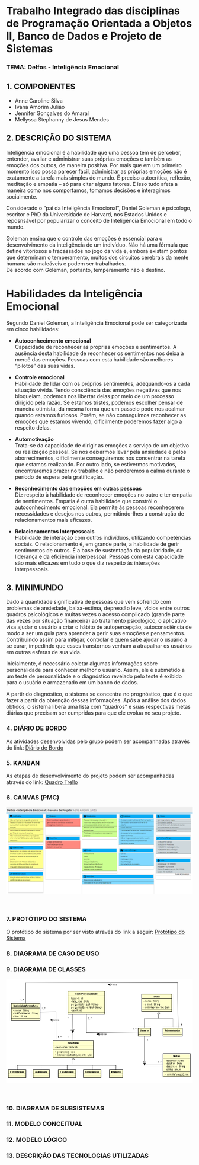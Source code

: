 # Trabalho Integrado das disciplinas de Programação Orientada a Objetos II, Banco de Dados e Projeto de Sistemas 

### TEMA: Delfos - Inteligência Emocional<br/>

## 1. COMPONENTES
- Anne Caroline Silva
- Ivana Amorim Julião
- Jennifer Gonçalves do Amaral
- Mellyssa Stephanny de Jesus Mendes

## 2. DESCRIÇÃO DO SISTEMA

Inteligência emocional é a habilidade que uma pessoa tem de perceber, entender, avaliar e administrar suas próprias emoções 
e também as emoções dos outros, de maneira positiva.  Por mais que em um primeiro momento isso possa parecer fácil, administrar 
as próprias emoções não é exatamente a tarefa mais simples do mundo. É preciso autocrítica, reflexão, meditação e empatia – só 
para citar alguns fatores. E isso tudo afeta a maneira como nos comportamos, tomamos decisões e interagimos socialmente.<br/>

Considerado o “pai da Inteligência Emocional”, Daniel Goleman é psicólogo, escritor e PhD da Universidade de Harvard, 
nos Estados Unidos e reposnsável por popularizar o conceito de Inteligência Emocional em todo o mundo.<br/>

Goleman ensina que o controle das emoções é essencial para o desenvolvimento da inteligência de um indivíduo. Não há uma 
fórmula que define vitoriosos e fracassados no jogo da vida e, embora existam pontos que determinam o temperamento, 
muitos dos circuitos cerebrais da mente humana são maleáveis e podem ser trabalhados.<br/>
De acordo com Goleman, portanto, temperamento não é destino.

# Habilidades da Inteligência Emocional
Segundo Daniel Goleman, a Inteligência Emocional pode ser categorizada em cinco habilidades:

- **Autoconhecimento emocional**<br/>
Capacidade de reconhecer as próprias emoções e sentimentos. A ausência desta habilidade de reconhecer os sentimentos 
nos deixa à mercê das emoções. Pessoas com esta habilidade são melhores “pilotos” das suas vidas.<br/>

- **Controle emocional**<br/>
Habilidade de lidar com os próprios sentimentos, adequando-os a cada situação vivida. Tendo consciência das emoções 
negativas que nos bloqueiam, podemos nos libertar delas por meio de um processo dirigido pela razão.
Se estamos tristes, podemos escolher pensar de maneira otimista, da mesma forma que um passeio pode nos acalmar quando estamos furiosos.
Porém, se não conseguimos reconhecer as emoções que estamos vivendo, dificilmente poderemos fazer algo a respeito delas.<br/>

- **Automotivação**<br/>
Trata-se da capacidade de dirigir as emoções a serviço de um objetivo ou realização pessoal. Se nos deixarmos levar pela ansiedade e 
pelos aborrecimentos, dificilmente conseguiremos nos concentrar na tarefa que estamos realizando. Por outro lado, se estivermos 
motivados, encontraremos prazer no trabalho e não perderemos a calma durante o período de espera pela gratificação.<br/>

- **Reconhecimento das emoções em outras pessoas**<br/>
Diz respeito à habilidade de reconhecer emoções no outro e ter empatia de sentimentos. Empatia é outra habilidade que constrói o 
autoconhecimento emocional. Ela permite às pessoas reconhecerem necessidades e desejos nos outros, permitindo-lhes a construção de 
relacionamentos mais eficazes.<br/>

- **Relacionamentos Interpessoais**<br/>
Habilidade de interação com outros indivíduos, utilizando competências sociais. O relacionamento é, em grande parte, a habilidade de
gerir sentimentos de outros. É a base de sustentação da popularidade, da liderança e da eficiência interpessoal. Pessoas com esta 
capacidade são mais eficazes em tudo o que diz respeito às interações interpessoais.<br/>


## 3. MINIMUNDO

Dado a quantidade significativa de pessoas que vem sofrendo com problemas de ansiedade, baixa-estima, depressão leve, 
vícios entre outros quadros psicológicos e muitas vezes o acesso complicado (grande parte das vezes por situação financeira) 
ao tratamento psicológico, o aplicativo visa ajudar o usuário a criar o hábito de autopercepção, autoconsciência de modo a 
ser um guia para aprender a gerir suas emoções e pensamentos. Contribuindo assim para mitigar, controlar e quem sabe ajudar
o usuário a se curar, impedindo que esses transtornos venham a atrapalhar os usuários em outras esferas de sua vida.

Inicialmente, é necessário coletar algumas informações sobre personalidade para conhecer melhor o usuário. 
Assim, ele é submetido a um teste de personalidade e o diagnóstico revelado pelo teste é exibido para o usuário e armazenado em 
um banco de dados. 

A partir do diagnóstico, o sistema se concentra no prognóstico, que é o que fazer a partir da obtenção dessas informações. 
Após a análise dos dados obtidos, o sistema libera uma lista com “quadros” e suas respectivas metas diárias que precisam 
ser cumpridas para que ele evolua no seu projeto.

### 4. DIÁRIO DE BORDO
As atividades desenvolvidas pelo grupo podem ser acompanhadas através do link: [Diário de Bordo](https://docs.google.com/document/d/1C98fEnTXOouiWER455Rvhz5wbpx5Zy4iSblsz3gf3Fg/edit?usp=sharing)

### 5. KANBAN
As etapas de desenvolvimento do projeto podem ser acompanhadas através do link: [Quadro Trello](https://trello.com/b/gDRVC0iM/trabalho-integrado-201901)

### 6. CANVAS (PMC)
<p align="center"><img src="https://github.com/mellyssaStephanny/Trabalho-Integrado/blob/master/imagens/canvas.png"></p><br>

### 7. PROTÓTIPO DO SISTEMA
O protótipo do sistema por ser visto através do link a seguir: [Protótipo do Sistema](https://github.com/mellyssaStephanny/Trabalho-Integrado/blob/master/prot%C3%B3tipo/Prot%C3%B3tipo.pdf)

### 8. DIAGRAMA DE CASO DE USO
### 9. DIAGRAMA DE CLASSES
<p align="center"><img src="https://github.com/mellyssaStephanny/Trabalho-Integrado/blob/master/imagens/Diagrama%20de%20Classe%20-%20Delphos.PNG"></p><br>

### 10. DIAGRAMA DE SUBSISTEMAS
### 11. MODELO CONCEITUAL
### 12. MODELO LÓGICO
### 13. DESCRIÇÃO DAS TECNOLOGIAS UTILIZADAS


